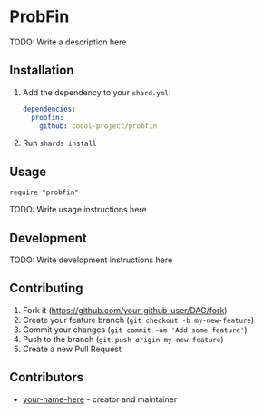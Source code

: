 # ProbFin

TODO: Write a description here

## Installation

1. Add the dependency to your `shard.yml`:

   ```yaml
   dependencies:
     probfin:
       github: cocol-project/probfin
   ```

2. Run `shards install`

## Usage

```crystal
require "probfin"
```

TODO: Write usage instructions here

## Development

TODO: Write development instructions here

## Contributing

1. Fork it (<https://github.com/your-github-user/DAG/fork>)
2. Create your feature branch (`git checkout -b my-new-feature`)
3. Commit your changes (`git commit -am 'Add some feature'`)
4. Push to the branch (`git push origin my-new-feature`)
5. Create a new Pull Request

## Contributors

- [your-name-here](https://github.com/your-github-user) - creator and maintainer
